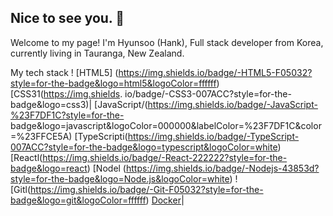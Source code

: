 ## Nice to see you. 👋

Welcome to my page!
I'm Hyunsoo (Hank), Full stack developer from Korea, currently living in Tauranga, New Zealand.

My tech stack
! [HTML5] (https://img.shields.io/badge/-HTML5-F05032?style=for-the-badge&logo=html5&logoColor=ffffff)
[CSS31(https://img.shields. io/badge/-CSS3-007ACC?style=for-the-badge&logo=css3)|
[JavaScript/(https://img.shields.io/badge/-JavaScript-%23F7DF1C?style=for-the-
badge&logo=javascript&logoColor=000000&labelColor=%23F7DF1C&color=%23FFCE5A)
[TypeScripti(https://img.shields.io/badge/-TypeScript-007ACC?style=for-the-badge&logo=typescript&logoColor=white)
[Reactl(https://img.shields.io/badge/-React-222222?style=for-the-badge&logo=react)
[Nodel (https://img.shields.io/badge/-Nodejs-43853d?style=for-the-badge&logo=Node.js&logoColor=white)
! [Gitl(https://img.shields.io/badge/-Git-F05032?style=for-the-badge&logo=git&logoColor=ffffff)
[Docker](https://img.shields.io/badge/-Docker-46a2f1?style=for-the-badge&logo=docker&logoColor=ffffff)|
<!--
**hyunsoo-an/hyunsoo-an** is a ✨ _special_ ✨ repository because its `README.md` (this file) appears on your GitHub profile.

Here are some ideas to get you started:

- 🔭 I’m currently working on ...
- 🌱 I’m currently learning ...
- 👯 I’m looking to collaborate on ...
- 🤔 I’m looking for help with ...
- 💬 Ask me about ...
- 📫 How to reach me: ...
- 😄 Pronouns: ...
- ⚡ Fun fact: ...
-->
